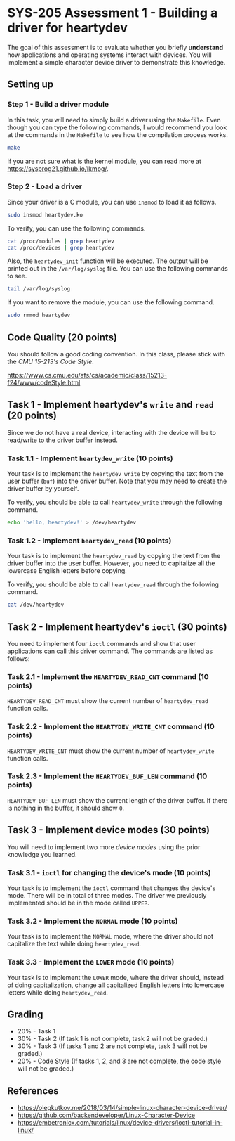 # SYS-205 Assessment 1 - Building a driver for heartydev
The goal of this assessment is to evaluate whether you briefly **understand** how applications and operating systems interact with devices. You will implement a simple character device driver to demonstrate this knowledge.

## Setting up

### Step 1 - Build a driver module
In this task, you will need to simply build a driver using the `Makefile`. Even though you can type the following commands, I would recommend you look at the commands in the `Makefile` to see how the compilation process works.

```sh
make
```

If you are not sure what is the kernel module, you can read more at https://sysprog21.github.io/lkmpg/.

### Step 2 - Load a driver
Since your driver is a C module, you can use `insmod` to load it as follows.

```sh
sudo insmod heartydev.ko
```

To verify, you can use the following commands.

```sh
cat /proc/modules | grep heartydev
cat /proc/devices | grep heartydev
```

Also, the `heartydev_init` function will be executed. The output will be printed out in the `/var/log/syslog` file. You can use the following commands to see.

```sh
tail /var/log/syslog
```

If you want to remove the module, you can use the following command.

```sh
sudo rmmod heartydev
```

## Code Quality (20 points)
You should follow a good coding convention. In this class, please stick with the *CMU 15-213's Code Style*.

https://www.cs.cmu.edu/afs/cs/academic/class/15213-f24/www/codeStyle.html

## Task 1 - Implement heartydev's `write` and `read` (20 points)
Since we do not have a real device, interacting with the device will be to read/write to the driver buffer instead.

### Task 1.1 - Implement `heartydev_write` (10 points)
Your task is to implement the `heartydev_write` by copying the text from the user buffer (`buf`) into the driver buffer. Note that you may need to create the driver buffer by yourself.

To verify, you should be able to call `heartydev_write` through the following command.

```sh
echo 'hello, heartydev!' > /dev/heartydev
```

### Task 1.2 - Implement `heartydev_read` (10 points)
Your task is to implement the `heartydev_read` by copying the text from the driver buffer into the user buffer. However, you need to capitalize all the lowercase English letters before copying.

To verify, you should be able to call `heartydev_read` through the following command.

```sh
cat /dev/heartydev
```

## Task 2 - Implement heartydev's `ioctl` (30 points)
You need to implement four `ioctl` commands and show that user applications can call this driver command. The commands are listed as follows:

### Task 2.1 - Implement the `HEARTYDEV_READ_CNT` command (10 points)
`HEARTYDEV_READ_CNT` must show the current number of `heartydev_read` function calls.

### Task 2.2 - Implement the `HEARTYDEV_WRITE_CNT` command (10 points)
`HEARTYDEV_WRITE_CNT` must show the current number of `heartydev_write` function calls.

### Task 2.3 - Implement the `HEARTYDEV_BUF_LEN` command (10 points)
`HEARTYDEV_BUF_LEN` must show the current length of the driver buffer. If there is nothing in the buffer, it should show `0`.

## Task 3 - Implement device modes (30 points)
You will need to implement two more *device modes* using the prior knowledge you learned.

### Task 3.1 - `ioctl` for changing the device's mode (10 points)
Your task is to implement the `ioctl` command that changes the device's mode. There will be in total of three modes. The driver we previously implemented should be in the mode called `UPPER`.

### Task 3.2 - Implement the `NORMAL` mode (10 points)
Your task is to implement the `NORMAL` mode, where the driver should not capitalize the text while doing `heartydev_read`.

### Task 3.3 - Implement the `LOWER` mode (10 points)
Your task is to implement the `LOWER` mode, where the driver should, instead of doing capitalization, change all capitalized English letters into lowercase letters while doing `heartydev_read`.

## Grading
- 20% - Task 1 
- 30% - Task 2 (If task 1 is not complete, task 2 will not be graded.)
- 30% - Task 3 (If tasks 1 and 2 are not complete, task 3 will not be graded.)
- 20% - Code Style (If tasks 1, 2, and 3 are not complete, the code style will not be graded.)

## References
- https://olegkutkov.me/2018/03/14/simple-linux-character-device-driver/
- https://github.com/backendeveloper/Linux-Character-Device
- https://embetronicx.com/tutorials/linux/device-drivers/ioctl-tutorial-in-linux/